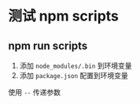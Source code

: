 # 测试 npm scripts

## npm run scripts
1. 添加 `node_modules/.bin` 到环境变量
2. 添加 `package.json` 配置到环境变量

使用 `--` 传递参数